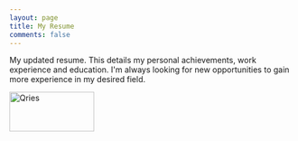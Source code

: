 ```yaml
---
layout: page
title: My Resume
comments: false
---
```

<p>My updated resume. This details my personal achievements, work experience and education. I'm always looking for new opportunities to gain more experience in my desired field.</p>

 <a href="https://imgur.com/">
         <img alt="Qries" https://imgur.com/a/gwbJWyD"
         width=150" height="70">
